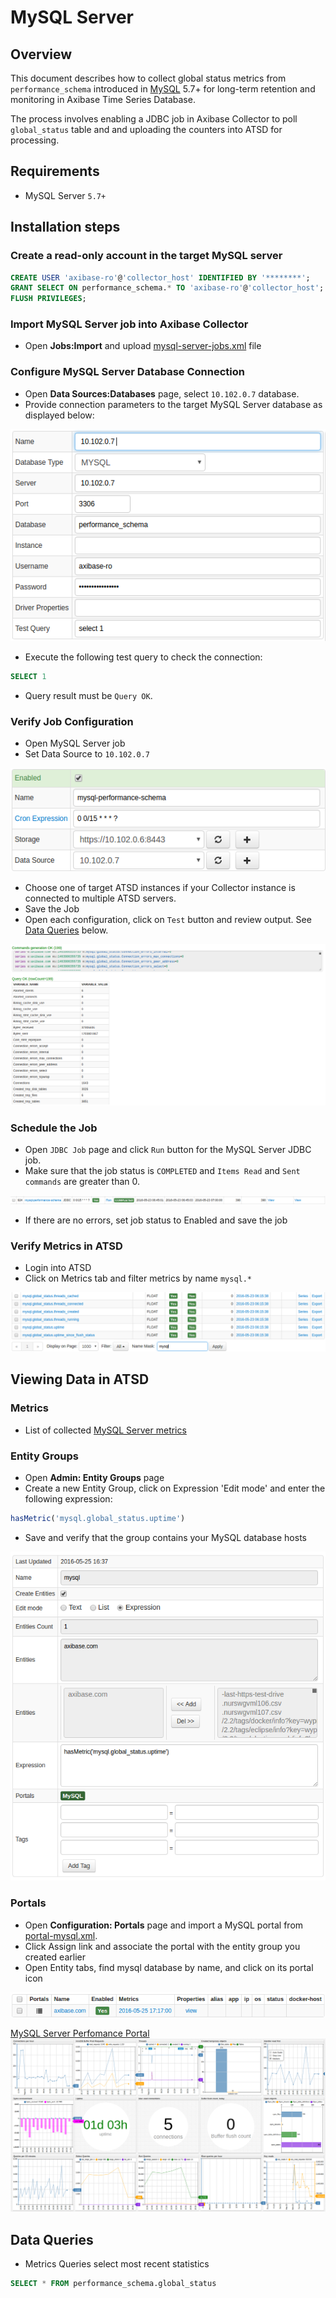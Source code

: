 # MySQL Server

## Overview

This document describes how to collect global status metrics from `performance_schema` introduced in [MySQL](http://www.mysql.com/) 5.7+ for long-term retention and monitoring in Axibase Time Series Database.

The process involves enabling a JDBC job in Axibase Collector to poll `global_status` table and and uploading the counters into ATSD for processing.

## Requirements

- MySQL Server `5.7+`

## Installation steps

### Create a read-only account in the target MySQL server

```sql
CREATE USER 'axibase-ro'@'collector_host' IDENTIFIED BY '********';
GRANT SELECT ON performance_schema.* TO 'axibase-ro'@'collector_host';
FLUSH PRIVILEGES;
```

### Import MySQL Server job into Axibase Collector

* Open **Jobs:Import** and upload [mysql-server-jobs.xml](mysql-server-jobs.xml) file

### Configure MySQL Server Database Connection

* Open **Data Sources:Databases** page, select `10.102.0.7` database.
* Provide connection parameters to the target MySQL Server database as displayed below:

![](images/mysql-datasource.png)

* Execute the following test query to check the connection:

```SQL
SELECT 1
```
* Query result must be `Query OK`.

### Verify Job Configuration

* Open MySQL Server job
* Set Data Source to `10.102.0.7`

![](images/mysql-jdbc-job.png)

* Choose one of target ATSD instances if your Collector instance is connected to multiple ATSD servers.
* Save the Job
* Open each configuration, click on `Test` button and review output. See [Data Queries](#data-queries) below.

![](images/test_result.png)

### Schedule the Job

* Open `JDBC Job` page and click `Run` button for the MySQL Server JDBC job.
* Make sure that the job status is `COMPLETED` and `Items Read` and `Sent commands` are greater than 0.

![](images/test_run.png)

* If there are no errors, set job status to Enabled and save the job

### Verify Metrics in ATSD

* Login into ATSD
* Click on Metrics tab and filter metrics by name `mysql.*`

![](images/mysql-metrics.png)

## Viewing Data in ATSD

### Metrics

* List of collected [MySQL Server metrics](metric-list.md)

### Entity Groups

* Open **Admin: Entity Groups** page
* Create a new Entity Group, click on Expression 'Edit mode' and enter the following expression:

```javascript
hasMetric('mysql.global_status.uptime')
```

* Save and verify that the group contains your MySQL database hosts

![](images/mysql-entity-group.png) 

### Portals

* Open **Configuration: Portals** page and import a MySQL portal from [portal-mysql.xml](portal-mysql.xml).
* Click Assign link and associate the portal with the entity group you created earlier
* Open Entity tabs, find mysql database by name, and click on its portal icon

![](images/mysql-portal-icon.png) 

[MySQL Server Perfomance Portal](http://apps.axibase.com/chartlab/9a720f9e)
![](images/mysql-portal.png)


## Data Queries

* Metrics Queries select most recent statistics 

```SQL
SELECT * FROM performance_schema.global_status
```


